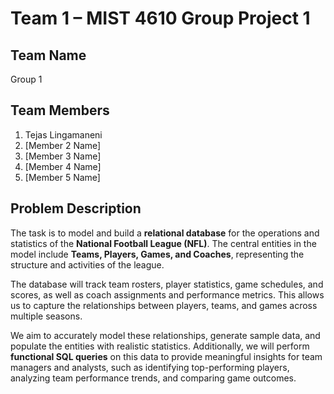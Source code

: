 # Team 1 – MIST 4610 Group Project 1

## Team Name
Group 1

## Team Members
1. Tejas Lingamaneni
2. [Member 2 Name]
3. [Member 3 Name]
4. [Member 4 Name]
5. [Member 5 Name]

## Problem Description
The task is to model and build a **relational database** for the operations and statistics of the **National Football League (NFL)**. The central entities in the model include **Teams, Players, Games, and Coaches**, representing the structure and activities of the league.  

The database will track team rosters, player statistics, game schedules, and scores, as well as coach assignments and performance metrics. This allows us to capture the relationships between players, teams, and games across multiple seasons.  

We aim to accurately model these relationships, generate sample data, and populate the entities with realistic statistics. Additionally, we will perform **functional SQL queries** on this data to provide meaningful insights for team managers and analysts, such as identifying top-performing players, analyzing team performance trends, and comparing game outcomes.  
